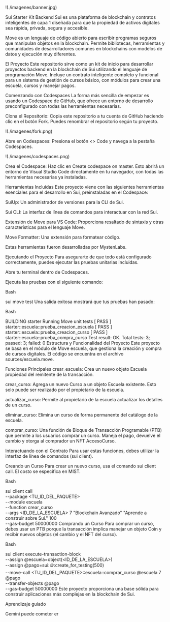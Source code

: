 !(./imagenes/banner.jpg)

Sui Starter Kit Backend
Sui es una plataforma de blockchain y contratos inteligentes de capa 1 diseñada para que la propiedad de activos digitales sea rápida, privada, segura y accesible.

Move es un lenguaje de código abierto para escribir programas seguros que manipulan objetos en la blockchain. Permite bibliotecas, herramientas y comunidades de desarrolladores comunes en blockchains con modelos de datos y ejecución muy diferentes.

El Proyecto
Este repositorio sirve como un kit de inicio para desarrollar proyectos backend en la blockchain de Sui utilizando el lenguaje de programación Move. Incluye un contrato inteligente completo y funcional para un sistema de gestión de cursos básico, con módulos para crear una escuela, cursos y manejar pagos.

Comenzando con Codespaces
La forma más sencilla de empezar es usando un Codespace de GitHub, que ofrece un entorno de desarrollo preconfigurado con todas las herramientas necesarias.

Clona el Repositorio: Copia este repositorio a tu cuenta de GitHub haciendo clic en el botón Fork. Puedes renombrar el repositorio según tu proyecto.

!(./imagenes/fork.png)

Abre en Codespaces: Presiona el botón <> Code y navega a la pestaña Codespaces.

!(./imagenes/codespaces.png)

Crea el Codespace: Haz clic en Create codespace on master. Esto abrirá un entorno de Visual Studio Code directamente en tu navegador, con todas las herramientas necesarias ya instaladas.

Herramientas Incluidas
Este proyecto viene con las siguientes herramientas esenciales para el desarrollo en Sui, preinstaladas en el Codespace:

SuiUp: Un administrador de versiones para la CLI de Sui.

Sui CLI: La interfaz de línea de comandos para interactuar con la red Sui.

Extensión de Move para VS Code: Proporciona resaltado de sintaxis y otras características para el lenguaje Move.

Move Formatter: Una extensión para formatear código.

Estas herramientas fueron desarrolladas por MystenLabs.

Ejecutando el Proyecto
Para asegurarte de que todo está configurado correctamente, puedes ejecutar las pruebas unitarias incluidas.

Abre tu terminal dentro de Codespaces.

Ejecuta las pruebas con el siguiente comando:

Bash

sui move test
Una salida exitosa mostrará que tus pruebas han pasado:

Bash

BUILDING starter
Running Move unit tests
[ PASS    ] starter::escuela::prueba_creacion_escuela
[ PASS    ] starter::escuela::prueba_creacion_curso
[ PASS    ] starter::escuela::prueba_compra_curso
Test result: OK. Total tests: 3; passed: 3; failed: 0
Estructura y Funcionalidad del Proyecto
Este proyecto se basa en el módulo de Move escuela, que gestiona la creación y compra de cursos digitales. El código se encuentra en el archivo sources/escuela.move.

Funciones Principales
crear_escuela: Crea un nuevo objeto Escuela propiedad del remitente de la transacción.

crear_curso: Agrega un nuevo Curso a un objeto Escuela existente. Esto solo puede ser realizado por el propietario de la escuela.

actualizar_curso: Permite al propietario de la escuela actualizar los detalles de un curso.

eliminar_curso: Elimina un curso de forma permanente del catálogo de la escuela.

comprar_curso: Una función de Bloque de Transacción Programable (PTB) que permite a los usuarios comprar un curso. Maneja el pago, devuelve el cambio y otorga al comprador un NFT AccesoCurso.

Interactuando con el Contrato
Para usar estas funciones, debes utilizar la interfaz de línea de comandos (sui client).

Creando un Curso
Para crear un nuevo curso, usa el comando sui client call. El costo se especifica en MIST.

Bash

sui client call \
  --package <TU_ID_DEL_PAQUETE> \
  --module escuela \
  --function crear_curso \
  --args <ID_DE_LA_ESCUELA> 7 "Blockchain Avanzado" "Aprende a construir sobre Sui." 100 \
  --gas-budget 50000000
Comprando un Curso
Para comprar un curso, debes usar un PTB porque la transacción implica manejar un objeto Coin y recibir nuevos objetos (el cambio y el NFT del curso).

Bash

sui client execute-transaction-block \
--assign @escuela=object(<ID_DE_LA_ESCUELA>) \
--assign @pago=sui::coin::create_for_testing(500) \
--move-call <TU_ID_DEL_PAQUETE>::escuela::comprar_curso @escuela 7 @pago \
--transfer-objects @pago \
--gas-budget 50000000
Este proyecto proporciona una base sólida para construir aplicaciones más complejas en la blockchain de Sui.



Aprendizaje guiado

Gemini puede cometer er

